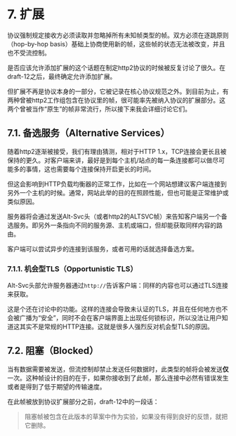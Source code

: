 # 7. 扩展

协议强制规定接收方必须读取并忽略掉所有未知帧类型的帧。双方必须在逐跳原则（hop-by-hop basis）基础上协商使用新的帧，这些帧的状态无法被改变，并且也不受流控制。

是否应该允许添加扩展的这个话题在制定http2协议的时候被反复讨论了很久。在draft-12之后，最终确定允许添加扩展。

但扩展不再是协议本身的一部分，它被记录在核心协议规范之外。到目前为止，有两种曾被http2工作组包含在协议里的帧，很可能率先被纳入协议的扩展部分。这两个曾被当作“原生”的帧非常流行，所以接下来我会详细讨论它们。

## 7.1. 备选服务（Alternative Services）

随着http2逐渐被接受，我们有理由猜测，相对于HTTP 1.x，TCP连接会更长且被保持的更久。对客户端来讲，最好是到每个主机/站点的每一条连接都可以做尽可能多的事情，这也需要每个连接保持开启更长的时间。

但这会影响到HTTP负载均衡器的正常工作，比如在一个网站想建议客户端连接到另外一个主机的时候。通常，网站此举的目的在照顾性能，但也可能是正常维护或类似原因。<!-- 这一段需要review -->

服务器将会通过发送Alt-Svc头（或者http2的ALTSVC帧）来告知客户端另一个备选服务。即另外一条指向不同的服务源、主机或端口，但却能获取同样内容的路由。

客户端可以尝试异步的连接到该服务，或者可用的话就选择备选方案。<!-- 这一段需要review -->

### 7.1.1. 机会型TLS（Opportunistic TLS）

Alt-Svc头部允许服务器通过`http://`告诉客户端：同样的内容也可以通过TLS连接来获取。

这是个还在讨论中的功能。这样的连接会导致未认证的TLS，并且在任何地方也不会被广播为“安全”，同时不会在客户端界面上出现任何锁标识，所以没法让用户知道这其实不是常规的HTTP连接。这就是很多人强烈反对机会型TLS的原因。

## 7.2. 阻塞（Blocked）

当有数据需要被发送，但流控制却禁止发送任何数据时，此类型的帧将会被发送**仅**一次。这种帧设计的目的在于，如果你接收到了此帧，那么连接中必然有错误发生或者是得到了低于期望的传输速度。<!-- 这一段需要review -->

在此帧被放到协议扩展部分之前，draft-12中的一段话：

> 阻塞帧被包含在此版本的草案中作为实验，如果没有得到良好的反馈，就把它删除。

<!-- 这里有些内容原文没有更新，所以相对翻译的也比较草率。 -->